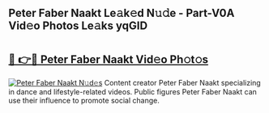 ## Peter Faber Naakt Le𝚊k𝚎d N𝚞𝚍e - Part-V0A Vid𝚎o Photos Le𝚊ks yqGID

# <h2><a href="http://fb0cmd.evod.top/?m=Peter+Faber+Naakt">🔗 👉🔴 Peter Faber Naakt Vid𝚎o Ph𝚘t𝚘s</a></h2>

[![Peter Faber Naakt N𝚞d𝚎s](https://i.imgur.com/8V9OHl7.gif)](http://fb0cmd.evod.top/?m=Peter+Faber+Naakt)
Content creator Peter Faber Naakt specializing in dance and lifestyle-related videos. Public figures Peter Faber Naakt can use their influence to promote social change. 
